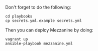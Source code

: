 Don't forget to do the following:

    cd playbooks
    cp secrets.yml.example secrets.yml

Then you can deploy Mezzanine by doing:

    vagrant up
    ansible-playbook mezzanine.yml

